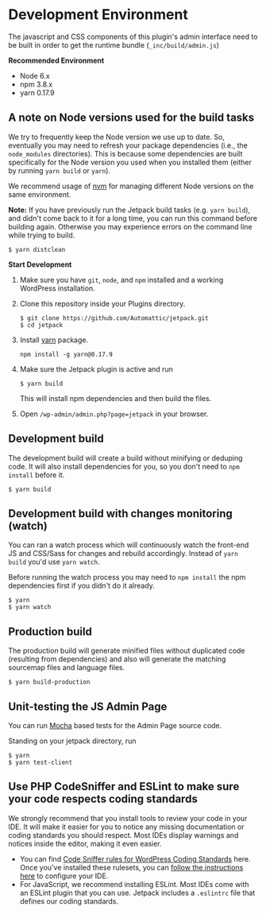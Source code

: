 # Development Environment

The javascript and CSS components of this plugin's admin interface need to be built in order to get the runtime bundle (`_inc/build/admin.js`)

**Recommended Environment**

* Node 6.x
* npm 3.8.x
* yarn 0.17.9

## A note on Node versions used for the build tasks

We try to frequently keep the Node version we use up to date. So, eventually you may need to refresh your package dependencies (i.e., the `node_modules` directories). This is because some dependencies are built specifically for the Node version you used when you installed them (either by running `yarn build` or `yarn`).

We recommend usage of [nvm](https://www.npmjs.com/package/nvm) for managing different Node versions on the same environment.

**Note:** If you have previously run the Jetpack build tasks (e.g. `yarn build`), and didn't come back to it for a long time, you can
run this command before building again. Otherwise you may experience errors on the command line while trying to build.

```
$ yarn distclean
```

**Start Development**

1. Make sure you have `git`, `node`, and `npm` installed and a working WordPress installation.
2. Clone this repository inside your Plugins directory.

	```
	$ git clone https://github.com/Automattic/jetpack.git
	$ cd jetpack
	```

3. Install [yarn](https://www.npmjs.com/package/yarn) package.
    ```
    npm install -g yarn@0.17.9
    ```

4. Make sure the Jetpack plugin is active and run

	```
	$ yarn build
	```

	This will install npm dependencies and then build the files.

5. Open `/wp-admin/admin.php?page=jetpack` in your browser.

## Development build

The development build will create a build without minifying or deduping code. It will also install dependencies for you, so you don't need to `npm install` before it.

```
$ yarn build
```

## Development build with changes monitoring (watch)

You can ran a watch process which will continuously watch the front-end JS and CSS/Sass for changes and rebuild accordingly.
Instead of `yarn build` you'd use `yarn watch`.

Before running the watch process you may need to `npm install` the npm dependencies first if you didn't do it already.

```
$ yarn
$ yarn watch
```

## Production build

The production build will generate minified files without duplicated code (resulting from dependencies) and also will generate the matching sourcemap files and language files.

```
$ yarn build-production
```

## Unit-testing the JS Admin Page

You can run [Mocha](https://mochajs.org/) based tests for the Admin Page source code.

Standing on your jetpack directory, run

```
$ yarn
$ yarn test-client
```

## Use PHP CodeSniffer and ESLint to make sure your code respects coding standards

We strongly recommend that you install tools to review your code in your IDE. It will make it easier for you to notice any missing documentation or coding standards you should respect. Most IDEs display warnings and notices inside the editor, making it even easier.

- You can find [Code Sniffer rules for WordPress Coding Standards](https://github.com/WordPress-Coding-Standards/WordPress-Coding-Standards#installation) here. Once you've installed these rulesets, you can [follow the instructions here](https://github.com/WordPress-Coding-Standards/WordPress-Coding-Standards#how-to-use) to configure your IDE.
- For JavaScript, we recommend installing ESLint. Most IDEs come with an ESLint plugin that you can use. Jetpack includes a `.eslintrc` file that defines our coding standards.
